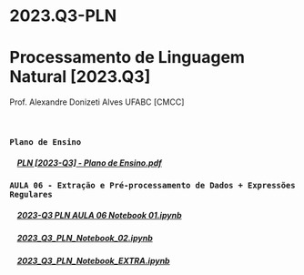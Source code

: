# 2023.Q3-PLN

# Processamento de Linguagem Natural [2023.Q3]
Prof. Alexandre Donizeti Alves
UFABC [CMCC]

<br>

### `Plano de Ensino`

##### &nbsp;&nbsp;&nbsp; [PLN [2023-Q3] - Plano de Ensino.pdf](https://github.com/adalves-ufabc/2023.Q3-PLN/blob/main/plano/2023-Q3%20-%20NAMCZA017-13SA%20-%20Plano%20Ensino.pdf)

### `AULA 06 - Extração e Pré-processamento de Dados + Expressões Regulares`

##### &nbsp;&nbsp;&nbsp; [2023-Q3 PLN AULA 06 Notebook 01.ipynb](https://github.com/adalves-ufabc/2023.Q3-PLN/blob/main/aulas/2023_Q3_PLN_AULA_06_Notebook_01.ipynb)

##### &nbsp;&nbsp;&nbsp; [2023_Q3_PLN_Notebook_02.ipynb](https://github.com/adalves-ufabc/2023.Q3-PLN/blob/main/aulas/2023_Q3_PLN_AULA_06_Notebook_02.ipynb)

##### &nbsp;&nbsp;&nbsp; [2023_Q3_PLN_Notebook_EXTRA.ipynb](https://github.com/adalves-ufabc/2023.Q3-PLN/blob/main/aulas/2023_Q3_PLN_AULA_06_Notebook_EXTRA.ipynb)




